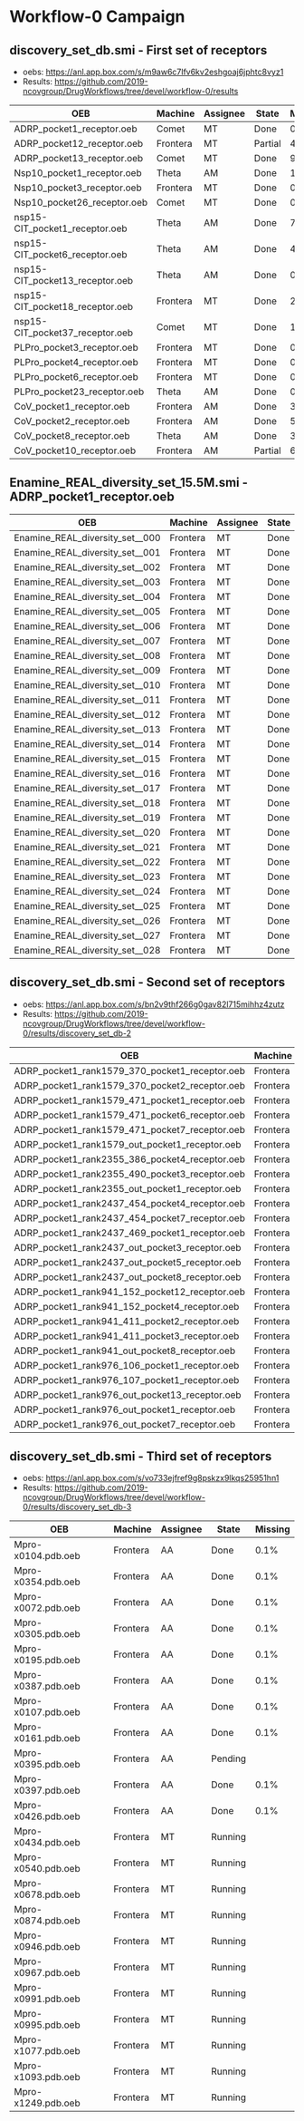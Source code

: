 # Workflow-0 Campaign

## discovery_set_db.smi - First set of receptors

- oebs: https://anl.app.box.com/s/m9aw6c7lfv6kv2eshgoaj6jphtc8vyz1
- Results: https://github.com/2019-ncovgroup/DrugWorkflows/tree/devel/workflow-0/results

| OEB                             | Machine  | Assignee | State   | Missing |
|---------------------------------|----------|----------|---------|---------|
| ADRP_pocket1_receptor.oeb       | Comet    | MT       | Done    |   0.1 % |
| ADRP_pocket12_receptor.oeb      | Frontera | MT       | Partial |  48.6 % |
| ADRP_pocket13_receptor.oeb      | Comet    | MT       | Done    |   9.0 % |
| Nsp10_pocket1_receptor.oeb      | Theta    | AM       | Done    |   1.6 % |
| Nsp10_pocket3_receptor.oeb      | Frontera | MT       | Done    |   0.1 % |
| Nsp10_pocket26_receptor.oeb     | Comet    | MT       | Done    |   0.1 % |
| nsp15-CIT_pocket1_receptor.oeb  | Theta    | AM       | Done    |   7.6 % |
| nsp15-CIT_pocket6_receptor.oeb  | Theta    | AM       | Done    |   4.3 % |
| nsp15-CIT_pocket13_receptor.oeb | Theta    | AM       | Done    |   0.1 % |
| nsp15-CIT_pocket18_receptor.oeb | Frontera | MT       | Done    |   2.0 % |
| nsp15-CIT_pocket37_receptor.oeb | Comet    | MT       | Done    |  13.2 % |
| PLPro_pocket3_receptor.oeb      | Frontera | MT       | Done    |   0.1 % |
| PLPro_pocket4_receptor.oeb      | Frontera | MT       | Done    |   0.1 % |
| PLPro_pocket6_receptor.oeb      | Frontera | MT       | Done    |   0.1 % |
| PLPro_pocket23_receptor.oeb     | Theta    | AM       | Done    |   0.1 % |
| CoV_pocket1_receptor.oeb        | Frontera | AM       | Done    |   3.5 % |
| CoV_pocket2_receptor.oeb        | Frontera | AM       | Done    |   5.4 % |
| CoV_pocket8_receptor.oeb        | Theta    | AM       | Done    |   3.9 % |
| CoV_pocket10_receptor.oeb       | Frontera | AM       | Partial |  67.9 % |

## Enamine_REAL_diversity_set_15.5M.smi - ADRP_pocket1_receptor.oeb

| OEB                             | Machine  | Assignee | State |
|---------------------------------|----------|----------|-------|
| Enamine_REAL_diversity_set__000 | Frontera | MT       | Done  | 
| Enamine_REAL_diversity_set__001 | Frontera | MT       | Done  | 
| Enamine_REAL_diversity_set__002 | Frontera | MT       | Done  | 
| Enamine_REAL_diversity_set__003 | Frontera | MT       | Done  | 
| Enamine_REAL_diversity_set__004 | Frontera | MT       | Done  | 
| Enamine_REAL_diversity_set__005 | Frontera | MT       | Done  | 
| Enamine_REAL_diversity_set__006 | Frontera | MT       | Done  | 
| Enamine_REAL_diversity_set__007 | Frontera | MT       | Done  | 
| Enamine_REAL_diversity_set__008 | Frontera | MT       | Done  | 
| Enamine_REAL_diversity_set__009 | Frontera | MT       | Done  | 
| Enamine_REAL_diversity_set__010 | Frontera | MT       | Done  | 
| Enamine_REAL_diversity_set__011 | Frontera | MT       | Done  | 
| Enamine_REAL_diversity_set__012 | Frontera | MT       | Done  | 
| Enamine_REAL_diversity_set__013 | Frontera | MT       | Done  | 
| Enamine_REAL_diversity_set__014 | Frontera | MT       | Done  | 
| Enamine_REAL_diversity_set__015 | Frontera | MT       | Done  | 
| Enamine_REAL_diversity_set__016 | Frontera | MT       | Done  | 
| Enamine_REAL_diversity_set__017 | Frontera | MT       | Done  | 
| Enamine_REAL_diversity_set__018 | Frontera | MT       | Done  | 
| Enamine_REAL_diversity_set__019 | Frontera | MT       | Done  | 
| Enamine_REAL_diversity_set__020 | Frontera | MT       | Done  | 
| Enamine_REAL_diversity_set__021 | Frontera | MT       | Done  | 
| Enamine_REAL_diversity_set__022 | Frontera | MT       | Done  | 
| Enamine_REAL_diversity_set__023 | Frontera | MT       | Done  | 
| Enamine_REAL_diversity_set__024 | Frontera | MT       | Done  | 
| Enamine_REAL_diversity_set__025 | Frontera | MT       | Done  | 
| Enamine_REAL_diversity_set__026 | Frontera | MT       | Done  | 
| Enamine_REAL_diversity_set__027 | Frontera | MT       | Done  | 
| Enamine_REAL_diversity_set__028 | Frontera | MT       | Done  | 

## discovery_set_db.smi - Second set of receptors

- oebs: https://anl.app.box.com/s/bn2v9thf266g0gav82l715mihhz4zutz
- Results: https://github.com/2019-ncovgroup/DrugWorkflows/tree/devel/workflow-0/results/discovery_set_db-2

| OEB                                            | Machine  | Assignee | State   | Missing |
|------------------------------------------------|----------|----------|---------|---------|
| ADRP_pocket1_rank1579_370_pocket1_receptor.oeb | Frontera | MT       | Done    |  0.1%   |
| ADRP_pocket1_rank1579_370_pocket2_receptor.oeb | Frontera | MT       | Done    |  0.1%   |
| ADRP_pocket1_rank1579_471_pocket1_receptor.oeb | Frontera | MT       | Done    |  0.1%   |
| ADRP_pocket1_rank1579_471_pocket6_receptor.oeb | Frontera | MT       | Done    |  0.1%   |
| ADRP_pocket1_rank1579_471_pocket7_receptor.oeb | Frontera | MT       | Done    |  0.1%   |
| ADRP_pocket1_rank1579_out_pocket1_receptor.oeb | Frontera | MT       | Done    |  0.1%   |
| ADRP_pocket1_rank2355_386_pocket4_receptor.oeb | Frontera | MT       | Done    |  0.1%   |
| ADRP_pocket1_rank2355_490_pocket3_receptor.oeb | Frontera | MT       | Done    |  0.1%   |
| ADRP_pocket1_rank2355_out_pocket1_receptor.oeb | Frontera | MT       | Done    |  0.1%   |
| ADRP_pocket1_rank2437_454_pocket4_receptor.oeb | Frontera | MT       | Done    |  0.1%   |
| ADRP_pocket1_rank2437_454_pocket7_receptor.oeb | Frontera | MT       | Done    |  0.1%   |
| ADRP_pocket1_rank2437_469_pocket1_receptor.oeb | Frontera | MT       | Done    |  0.1%   |
| ADRP_pocket1_rank2437_out_pocket3_receptor.oeb | Frontera | MT       | Done    |  0.1%   |
| ADRP_pocket1_rank2437_out_pocket5_receptor.oeb | Frontera | AA       | Done    |  0.1%   |
| ADRP_pocket1_rank2437_out_pocket8_receptor.oeb | Frontera | MT       | Done    |  0.1%   |
| ADRP_pocket1_rank941_152_pocket12_receptor.oeb | Frontera | MT       | Done    |  0.1%   |
| ADRP_pocket1_rank941_152_pocket4_receptor.oeb  | Frontera | MT       | Done    |  0.1%   |
| ADRP_pocket1_rank941_411_pocket2_receptor.oeb  | Frontera | MT       | Done    |  0.1%   |
| ADRP_pocket1_rank941_411_pocket3_receptor.oeb  | Frontera | MT       | Done    |  0.1%   |
| ADRP_pocket1_rank941_out_pocket8_receptor.oeb  | Frontera | MT       | Done    |  0.1%   |
| ADRP_pocket1_rank976_106_pocket1_receptor.oeb  | Frontera | MT       | Done    |  0.1%   |
| ADRP_pocket1_rank976_107_pocket1_receptor.oeb  | Frontera | MT       | Done    |  0.1%   |
| ADRP_pocket1_rank976_out_pocket13_receptor.oeb | Frontera | MT       | Done    |  0.1%   |
| ADRP_pocket1_rank976_out_pocket1_receptor.oeb  | Frontera | MT       | Done    |  0.1%   |
| ADRP_pocket1_rank976_out_pocket7_receptor.oeb  | Frontera | MT       | Done    |  0.1%   |

## discovery_set_db.smi - Third set of receptors

- oebs: https://anl.app.box.com/s/vo733ejfref9g8pskzx9lkqs25951hn1
- Results: https://github.com/2019-ncovgroup/DrugWorkflows/tree/devel/workflow-0/results/discovery_set_db-3

| OEB                | Machine  | Assignee | State   | Missing |
|--------------------|----------|----------|---------|---------|
| Mpro-x0104.pdb.oeb | Frontera | AA       | Done    |  0.1%   |
| Mpro-x0354.pdb.oeb | Frontera | AA       | Done    |  0.1%   |
| Mpro-x0072.pdb.oeb | Frontera | AA       | Done    |  0.1%   |
| Mpro-x0305.pdb.oeb | Frontera | AA       | Done    |  0.1%   |
| Mpro-x0195.pdb.oeb | Frontera | AA       | Done    |  0.1%   |
| Mpro-x0387.pdb.oeb | Frontera | AA       | Done    |  0.1%   |
| Mpro-x0107.pdb.oeb | Frontera | AA       | Done    |  0.1%   |
| Mpro-x0161.pdb.oeb | Frontera | AA       | Done    |  0.1%   |
| Mpro-x0395.pdb.oeb | Frontera | AA       | Pending |         |
| Mpro-x0397.pdb.oeb | Frontera | AA       | Done    |  0.1%   |
| Mpro-x0426.pdb.oeb | Frontera | AA       | Done    |  0.1%   |
| Mpro-x0434.pdb.oeb | Frontera | MT       | Running |         |
| Mpro-x0540.pdb.oeb | Frontera | MT       | Running |         |
| Mpro-x0678.pdb.oeb | Frontera | MT       | Running |         |
| Mpro-x0874.pdb.oeb | Frontera | MT       | Running |         |
| Mpro-x0946.pdb.oeb | Frontera | MT       | Running |         |
| Mpro-x0967.pdb.oeb | Frontera | MT       | Running |         |
| Mpro-x0991.pdb.oeb | Frontera | MT       | Running |         |
| Mpro-x0995.pdb.oeb | Frontera | MT       | Running |         |
| Mpro-x1077.pdb.oeb | Frontera | MT       | Running |         |
| Mpro-x1093.pdb.oeb | Frontera | MT       | Running |         |
| Mpro-x1249.pdb.oeb | Frontera | MT       | Running |         |

